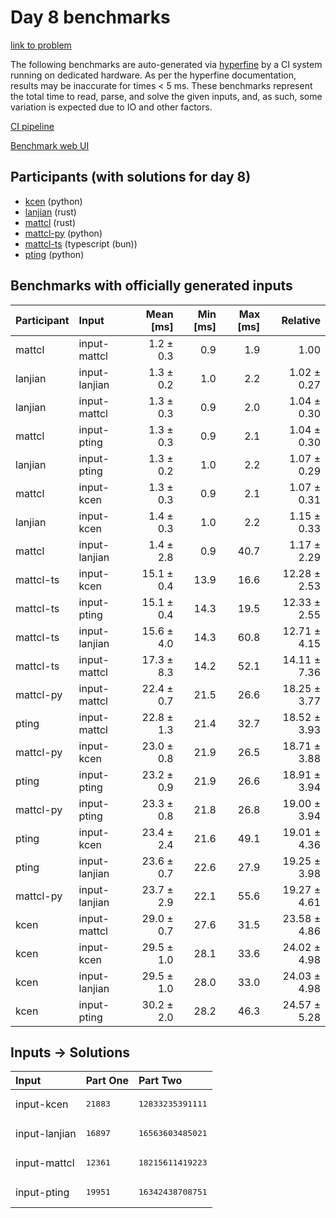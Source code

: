 # Day 8 benchmarks

[link to problem](https://adventofcode.com/2023/day/8)

The following benchmarks are auto-generated via
[hyperfine](https://github.com/sharkdp/hyperfine) by a CI system running on
dedicated hardware. As per the hyperfine documentation, results may be
inaccurate for times < 5 ms. These benchmarks represent the total time to read,
parse, and solve the given inputs, and, as such, some variation is expected due
to IO and other factors.

[CI pipeline](http://ci.papercode.net:8080/teams/main/pipelines/aoc2023)

[Benchmark web UI](https://aoc.ancalagon.black)


## Participants (with solutions for day 8)

- [kcen](https://github.com/kcen/aoc2023) (python)
- [lanjian](https://github.com/lanjian/aoc-2023) (rust)
- [mattcl](https://github.com/mattcl/aoc2023) (rust)
- [mattcl-py](https://github.com/mattcl/aoc2023-py) (python)
- [mattcl-ts](https://github.com/mattcl/aoc2023-js) (typescript (bun))
- [pting](https://github.com/pting/aoc2023) (python)


## Benchmarks with officially generated inputs

| Participant | Input | Mean [ms] | Min [ms] | Max [ms] | Relative |
|:---|:---|---:|---:|---:|---:|
| mattcl | input-mattcl | 1.2 ± 0.3 | 0.9 | 1.9 | 1.00 |
| lanjian | input-lanjian | 1.3 ± 0.2 | 1.0 | 2.2 | 1.02 ± 0.27 |
| lanjian | input-mattcl | 1.3 ± 0.3 | 0.9 | 2.0 | 1.04 ± 0.30 |
| mattcl | input-pting | 1.3 ± 0.3 | 0.9 | 2.1 | 1.04 ± 0.30 |
| lanjian | input-pting | 1.3 ± 0.2 | 1.0 | 2.2 | 1.07 ± 0.29 |
| mattcl | input-kcen | 1.3 ± 0.3 | 0.9 | 2.1 | 1.07 ± 0.31 |
| lanjian | input-kcen | 1.4 ± 0.3 | 1.0 | 2.2 | 1.15 ± 0.33 |
| mattcl | input-lanjian | 1.4 ± 2.8 | 0.9 | 40.7 | 1.17 ± 2.29 |
| mattcl-ts | input-kcen | 15.1 ± 0.4 | 13.9 | 16.6 | 12.28 ± 2.53 |
| mattcl-ts | input-pting | 15.1 ± 0.4 | 14.3 | 19.5 | 12.33 ± 2.55 |
| mattcl-ts | input-lanjian | 15.6 ± 4.0 | 14.3 | 60.8 | 12.71 ± 4.15 |
| mattcl-ts | input-mattcl | 17.3 ± 8.3 | 14.2 | 52.1 | 14.11 ± 7.36 |
| mattcl-py | input-mattcl | 22.4 ± 0.7 | 21.5 | 26.6 | 18.25 ± 3.77 |
| pting | input-mattcl | 22.8 ± 1.3 | 21.4 | 32.7 | 18.52 ± 3.93 |
| mattcl-py | input-kcen | 23.0 ± 0.8 | 21.9 | 26.5 | 18.71 ± 3.88 |
| pting | input-pting | 23.2 ± 0.9 | 21.9 | 26.6 | 18.91 ± 3.94 |
| mattcl-py | input-pting | 23.3 ± 0.8 | 21.8 | 26.8 | 19.00 ± 3.94 |
| pting | input-kcen | 23.4 ± 2.4 | 21.6 | 49.1 | 19.01 ± 4.36 |
| pting | input-lanjian | 23.6 ± 0.7 | 22.6 | 27.9 | 19.25 ± 3.98 |
| mattcl-py | input-lanjian | 23.7 ± 2.9 | 22.1 | 55.6 | 19.27 ± 4.61 |
| kcen | input-mattcl | 29.0 ± 0.7 | 27.6 | 31.5 | 23.58 ± 4.86 |
| kcen | input-kcen | 29.5 ± 1.0 | 28.1 | 33.6 | 24.02 ± 4.98 |
| kcen | input-lanjian | 29.5 ± 1.0 | 28.0 | 33.0 | 24.03 ± 4.98 |
| kcen | input-pting | 30.2 ± 2.0 | 28.2 | 46.3 | 24.57 ± 5.28 |


## Inputs -> Solutions

| Input | Part One | Part Two |
|:---|:---|:---|
|input-kcen|<pre>21883</pre>|<pre>12833235391111</pre>|
|input-lanjian|<pre>16897</pre>|<pre>16563603485021</pre>|
|input-mattcl|<pre>12361</pre>|<pre>18215611419223</pre>|
|input-pting|<pre>19951</pre>|<pre>16342438708751</pre>|